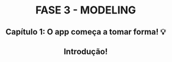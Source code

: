<div id="fase02" align="center">
<h1>FASE 3 - MODELING</h1>
<h2>Capítulo 1: O app começa a tomar forma! 💡</h2>
</div>

<div align="center">

## Introdução! 

</div>